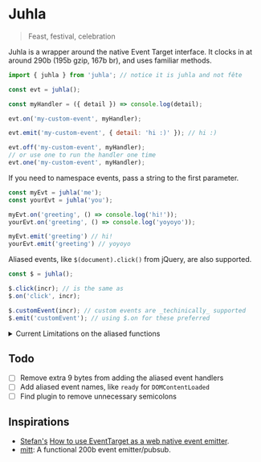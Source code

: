 # Juhla

> Feast, festival, celebration

Juhla is a wrapper around the native Event Target interface. It clocks in at around 290b (195b gzip, 167b br), and uses familiar methods.

```js
import { juhla } from 'juhla'; // notice it is juhla and not fête

const evt = juhla();

const myHandler = ({ detail }) => console.log(detail);

evt.on('my-custom-event', myHandler); 

evt.emit('my-custom-event', { detail: 'hi :)' }); // hi :)

evt.off('my-custom-event', myHandler);
// or use one to run the handler one time
evt.one('my-custom-event', myHandler);
```

If you need to namespace events, pass a string to the first parameter.

```js
const myEvt = juhla('me');
const yourEvt = juhla('you');

myEvt.on('greeting', () => console.log('hi!'));
yourEvt.on('greeting', () => console.log('yoyoyo'));

myEvt.emit('greeting') // hi!
yourEvt.emit('greeting') // yoyoyo
```

Aliased events, like `$(document).click()` from jQuery, are also supported.

```js
const $ = juhla();

$.click(incr); // is the same as
$.on('click', incr);

$.customEvent(incr); // custom events are _techinically_ supported
$.emit('customEvent'); // using $.on for these preferred
```

<details>
    <summary>Current Limitations on the aliased functions</summary>
    <p>While all of the events are there, this also means some events that are longer are not given their shorter counterparts</p>
    <p>For example, jQuery's <code>.ready()</code> event handler would become <code>.DOMContentLoaded()</code>.</p>
    <p>This is on the todo list, but would require increasing the size limit to achieve</p>
</details>


## Todo

- [ ] Remove extra 9 bytes from adding the aliased event handlers
- [ ] Add aliased event names, like `ready` for `DOMContentLoaded`
- [ ] Find plugin to remove unnecessary semicolons

## Inspirations

- [Stefan's](https://www.stefanjudis.com/) [How to use EventTarget as a web native event emitter](https://www.stefanjudis.com/today-i-learned/how-to-use-eventtarget-as-a-web-native-event-emitter/).
- [mitt](https://github.com/developit/mitt): A functional 200b event emitter/pubsub.